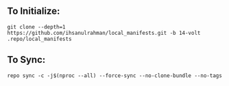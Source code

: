 To Initialize:
--------------

    git clone --depth=1 https://github.com/ihsanulrahman/local_manifests.git -b 14-volt .repo/local_manifests


To Sync:
--------

    repo sync -c -j$(nproc --all) --force-sync --no-clone-bundle --no-tags

